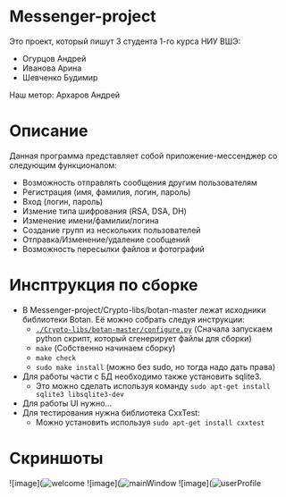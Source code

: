 # Messenger-project
Это проект, который пишут 3 студента 1-го курса НИУ ВШЭ:
 * Огурцов Андрей
 * Иванова Арина
 * Шевченко Будимир
 
 Наш метор: Архаров Андрей

# Описание
Данная программа представляет собой приложение-мессенджер со следующим функционалом:
+ Возможность отправлять сообщения другим пользователям
+ Регистрация (имя, фамилия, логин, пароль)
+ Вход (логин, пароль)
+ Измение типа шифрования (RSA, DSA, DH)
+ Изменение имени/фамилии/логина
+ Создание групп из нескольких пользователей
+ Отправка/Изменение/удаление сообщений
+ Возможность пересылки файлов и фотографий

# Инсптрукция по сборке
* В Messenger-project/Crypto-libs/botan-master лежат исходники библиотеки Botan. Её можно собрать следуя инструкции:
  * [`./Crypto-libs/botan-master/configure.py`](..%2F..%2FCrypto-libs%2Fbotan-master%2Fconfigure.py) (Сначала запускаем python скрипт, который сгенерирует файлы для сборки)
  * `make` (Собственно начинаем сборку)
  * `make check`
  * `sudo make install` (можно без sudo, но тогда надо дать права)
* Для работы части с БД необходимо также установить sqlite3.
  * Это можно сделать используя команду `sudo apt-get install sqlite3 libsqlite3-dev`
* Для работы UI нужно...
* Для тестирования нужна библиотека CxxTest:
  * Можно установить используя `sudo apt-get install cxxtest`



# Скриншоты
![image](![welcome](https://github.com/OgurtsovAndrei/Messenger-project/assets/22873912/1c2289b3-3710-4b3b-bfbd-cfe828f5ac53)
![image](![mainWindow](https://github.com/OgurtsovAndrei/Messenger-project/assets/22873912/71a05482-1749-4d4c-87ad-e6392b7bb00c)
![image](![userProfile](https://github.com/OgurtsovAndrei/Messenger-project/assets/22873912/a1be0e88-652f-47f6-8bd9-bde02ceb60bd)
